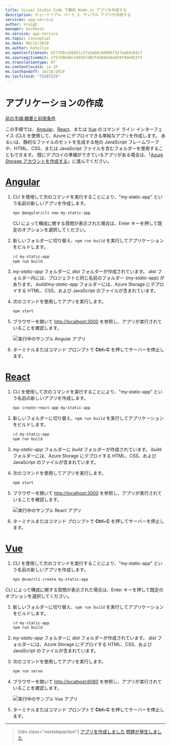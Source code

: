 ```yaml
---
title: Visual Studio Code で静的 Node.js アプリを作成する
description: チュートリアル パート 2、サンプル アプリを作成する
services: app-service
author: kraigb
manager: barbkess
ms.service: app-service
ms.topic: conceptual
ms.date: 09/24/2019
ms.author: buhollan
ms.openlocfilehash: b57789ca26851c27a3a68c9d095f327ea64164cf
ms.sourcegitcommit: 2757d8bd0cc045b7d02f430d44de859f9de853f4
ms.translationtype: HT
ms.contentlocale: ja-JP
ms.lasthandoff: 10/18/2019
ms.locfileid: "72587225"
---
```

# <a name="create-the-app"></a>アプリケーションの作成

[前の手順:概要と前提条件](tutorial-vscode-static-website-node-01.md)

この手順では、[Angular](https://cli.angular.io/)、[React](https://github.com/facebook/create-react-app)、または [Vue](https://cli.vuejs.org/) のコマンド ライン インターフェイス (CLI) を使用して、Azure にデプロイできる単純なアプリを作成します。 あるいは、静的なファイルのセットを生成する他の JavaScript フレームワークや、HTML、CSS、または JavaScript ファイルを含むフォルダーを使用することもできます。 既にデプロイの準備ができているアプリがある場合は、「[Azure Storage アカウントを作成する](tutorial-vscode-static-website-node-03.md)」に進んでください。

# <a name="angulartabangular"></a>[Angular](#tab/angular)

1. CLI を使用して次のコマンドを実行することにより、"my-static-app" という名前の新しいアプリを作成します。

    ```bash
    npx @angular/cli new my-static-app
    ```

    CLI によって構成に関する質問が表示された場合は、Enter キーを押して既定のオプションを選択してください。

1. 新しいフォルダーに切り替え、`npm run build` を実行してアプリケーションをビルドします。

    ```bash
    cd my-static-app
    npm run build
    ```

1. _my-static-app_ フォルダーに _dist_ フォルダーが作成されています。 _dist_ フォルダー内には、プロジェクトと同じ名前のフォルダー (_my-static-app_) があります。 _build/my-static-app_ フォルダーには、Azure Storage にデプロイする HTML、CSS、および JavaScript のファイルが含まれています。

1. 次のコマンドを使用してアプリを実行します。

    ```bash
    npm start
    ```

1. ブラウザーを開いて [http://localhost:3000](http://localhost:3000) を参照し、アプリが実行されていることを確認します。

    ![実行中のサンプル Angular アプリ](media/static-website/local-app-angular.png)

1. ターミナルまたはコマンド プロンプトで **Ctrl**+**C** を押してサーバーを停止します。

# <a name="reacttabreact"></a>[React](#tab/react)

1. CLI を使用して次のコマンドを実行することにより、"my-static-app" という名前の新しいアプリを作成します。

    ```bash
    npx create-react-app my-static-app
    ```

1. 新しいフォルダーに切り替え、`npm run build` を実行してアプリケーションをビルドします。

    ```bash
    cd my-static-app
    npm run build
    ```

1. _my-static-app_ フォルダーに _build_ フォルダーが作成されています。 _build_ フォルダーには、Azure Storage にデプロイする HTML、CSS、および JavaScript のファイルが含まれています。

1. 次のコマンドを使用してアプリを実行します。

    ```bash
    npm start
    ```

1. ブラウザーを開いて [http://localhost:3000](http://localhost:3000) を参照し、アプリが実行されていることを確認します。

    ![実行中のサンプル React アプリ](media/static-website/local-app-react.png)

1. ターミナルまたはコマンド プロンプトで **Ctrl**+**C** を押してサーバーを停止します。

# <a name="vuetabvue"></a>[Vue](#tab/vue)

1. CLI を使用して次のコマンドを実行することにより、"my-static-app" という名前の新しいアプリを作成します。

    ```bash
    npx @vue/cli create my-static-app
    ```

CLI によって構成に関する質問が表示された場合は、Enter キーを押して既定のオプションを選択してください。

1. 新しいフォルダーに切り替え、`npm run build` を実行してアプリケーションをビルドします。

    ```bash
    cd my-static-app
    npm run build
    ```

1. _my-static-app_ フォルダーに _dist_ フォルダーが作成されています。 _dist_ フォルダーには、Azure Storage にデプロイする HTML、CSS、および JavaScript のファイルが含まれています。

1. 次のコマンドを使用してアプリを実行します。

     ```bash
     npm run serve
     ```

1. ブラウザーを開いて [http://localhost:8080](http://localhost:8080) を参照し、アプリが実行されていることを確認します。

    ![実行中のサンプル Vue アプリ](media/static-website/local-app-vue.png)

1. ターミナルまたはコマンド プロンプトで **Ctrl**+**C** を押してサーバーを停止します。

---

> [!div class="nextstepaction"]
> [アプリを作成しました](tutorial-vscode-static-website-node-03.md) [問題が発生しました](https://www.research.net/r/PWZWZ52?tutorial=node-deployment-staticwebsite&step=create-app)

